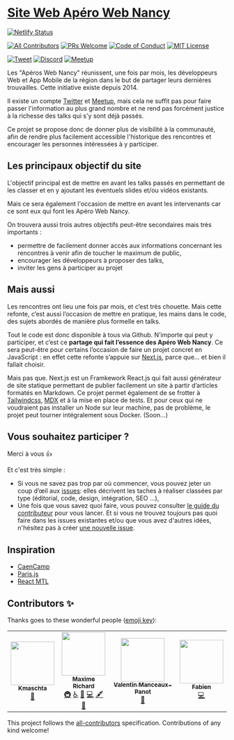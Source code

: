 # [Site Web Apéro Web Nancy](https://aperowebnancy.netlify.app/)

[![Netlify Status](https://api.netlify.com/api/v1/badges/b795fee0-6ac9-434f-b4f1-245ab763f543/deploy-status)](https://app.netlify.com/sites/aperowebnancy/deploys)

[![All Contributors](https://img.shields.io/github/all-contributors/aperowebnancy/aperowebnancy-website/main?color=orange&style=flat-square)](#contributors-) [![PRs Welcome](https://img.shields.io/badge/prs-welcome-brightgreen.svg?style=flat-square)](http://makeapullrequest.com) [![Code of Conduct](https://img.shields.io/badge/code%20of-conduct-ff69b4.svg?style=flat-square)](https://github.com/aperowebnancy/aperowebnancy-website/blob/main/.github/CODE_OF_CONDUCT.md)
[![MIT License](https://img.shields.io/github/license/aperowebnancy/aperowebnancy-website?style=flat-square)](https://github.com/aperowebnancy/aperowebnancy-website/blob/main/LICENSE)

[![Tweet](https://img.shields.io/twitter/url/https/github.com/aperowebnancy/aperowebnancy-website.svg?style=social)](https://twitter.com/intent/tweet?text=Venez%20voir%20le%20site%20du%20Meetup%20%23aperowebnancy%20https%3a%2f%2faperowebnancy.netlify.com%f0%9f%91%8d) [![Discord](https://img.shields.io/discord/714470969418317915.svg?color=7389D8&labelColor=6A7EC2&logo=discord&logoColor=ffffff&style=flat-square)](https://discord.com/invite/Q8X8Bxq) [![Meetup](https://img.shields.io/static/v1?logo=meetup&style=flat-square&style=?style=flat-square&message=Apéro%20Web%20Nancy&color=ED1C40&labelColor=ED1C40&logoColor=ffffff&label=Meetup)](https://www.meetup.com/fr-FR/Aperos-Web-Nancy/)

Les "Apéros Web Nancy" réunissent, une fois par mois, les développeurs Web et App Mobile de la région dans le but de partager leurs dernières trouvailles. Cette initiative existe depuis 2014.

Il existe un compte [Twitter](https://twitter.com/AperoWebNancy) et [Meetup](https://www.meetup.com/fr-FR/Aperos-Web-Nancy/), mais cela ne suffit pas pour faire passer l'information au plus grand nombre et ne rend pas forcément justice à la richesse des talks qui s'y sont déjà passés.

Ce projet se propose donc de donner plus de visibilité à la communauté, afin de rendre plus facilement accessible l'historique des rencontres et encourager les personnes intéressées à y participer.

## Les principaux objectif du site

L'objectif principal est de mettre en avant les talks passés en permettant de les classer et en y ajoutant les éventuels slides et/ou vidéos existants.

Mais ce sera également l'occasion de mettre en avant les intervenants car ce sont eux qui font les Apéro Web Nancy.

On trouvera aussi trois autres objectifs peut-être secondaires mais très importants :

-   permettre de facilement donner accès aux informations concernant les rencontres à venir afin de toucher le maximum de public,
-   encourager les développeurs à proposer des talks,
-   inviter les gens à participer au projet

## Mais aussi

Les rencontres ont lieu une fois par mois, et c’est très chouette. Mais cette refonte, c’est aussi l’occasion de mettre en pratique, les mains dans le code, des sujets abordés de manière plus formelle en talks.

Tout le code est donc disponible à tous via Github. N’importe qui peut y participer, et c’est ce **partage qui fait l’essence des Apéro Web Nancy**. Ce sera peut-être pour certains l’occasion de faire un projet concret en JavaScript : en effet cette refonte s’appuie sur [Next.js](https://nextjs.org/), parce que... et bien il fallait choisir.

Mais pas que. Next.js est un Framkework React.js qui fait aussi générateur de site statique permettant de publier facilement un site à partir d’articles formatés en Markdown. Ce projet permet également de se frotter à [Tailwindcss](https://tailwindcss.com/), [MDX](https://mdxjs.com/) et à la mise en place de tests. Et pour ceux qui ne voudraient pas installer un Node sur leur machine, pas de problème, le projet peut tourner intégralement sous Docker. (Soon...)

## Vous souhaitez participer ?

Merci à vous :+1:

Et c'est très simple :

-   Si vous ne savez pas trop par où commencer, vous pouvez jeter un coup d’œil aux [issues](https://github.com/aperowebnancy/aperowebnancy-website/issues): elles décrivent les taches à réaliser classées par type (éditorial, code, design, intégration, SEO ...),
-   Une fois que vous savez quoi faire, vous pouvez consulter [le guide du contributeur](https://github.com/aperowebnancy/aperowebnancy-website/blob/main/.github/CONTRIBUTING.md) pour vous lancer.
    Et si vous ne trouvez toujours pas quoi faire dans les issues existantes et/ou que vous avez d'autres idées, n'hésitez pas à créer [une nouvelle issue](https://github.com/aperowebnancy/aperowebnancy-website/issues/new/choose).

## Inspiration

-   [CaenCamp](https://www.caen.camp/)
-   [Paris.js](https://parisjs.org/)
-   [React MTL](https://meetup.letsreact.io/)

## Contributors ✨

Thanks goes to these wonderful people ([emoji key](https://allcontributors.org/docs/en/emoji-key)):

<!-- prettier-ignore-start -->
<!-- ALL-CONTRIBUTORS-LIST:START - Do not remove or modify this section -->
<!-- markdownlint-disable -->
<table>
  <tr>
    <td align="center"><a href="https://www.kmaschta.me"><img src="https://avatars2.githubusercontent.com/u/1819833?v=4" width="100px;" alt=""/><br /><sub><b>Kmaschta</b></sub></a><br /><a href="#blog-Kmaschta" title="Blogposts">📝</a></td>
    <td align="center"><a href="https://maximerichard.dev/"><img src="https://avatars3.githubusercontent.com/u/2212144?v=4" width="100px;" alt=""/><br /><sub><b>Maxime Richard</b></sub></a><br /><a href="#infra-zyhou" title="Infrastructure (Hosting, Build-Tools, etc)">🚇</a> <a href="#a11y-zyhou" title="Accessibility">️️️️♿️</a> <a href="#blog-zyhou" title="Blogposts">📝</a> <a href="https://github.com/aperowebnancy/aperowebnancy-website/commits?author=zyhou" title="Code">💻</a> <a href="#content-zyhou" title="Content">🖋</a> <a href="https://github.com/aperowebnancy/aperowebnancy-website/commits?author=zyhou" title="Documentation">📖</a></td>
    <td align="center"><a href="http://euregan.github.io"><img src="https://avatars1.githubusercontent.com/u/6170695?v=4" width="100px;" alt=""/><br /><sub><b>Valentin Manceaux-Panot</b></sub></a><br /><a href="https://github.com/aperowebnancy/aperowebnancy-website/commits?author=Euregan" title="Documentation">📖</a></td>
    <td align="center"><a href="https://vaga.io"><img src="https://avatars2.githubusercontent.com/u/1078179?v=4" width="100px;" alt=""/><br /><sub><b>Fabien</b></sub></a><br /><a href="https://github.com/aperowebnancy/aperowebnancy-website/commits?author=vaga" title="Code">💻</a></td>
  </tr>
</table>

<!-- markdownlint-enable -->
<!-- prettier-ignore-end -->

<!-- ALL-CONTRIBUTORS-LIST:END -->
<!-- prettier-ignore-end -->

This project follows the [all-contributors](https://github.com/all-contributors/all-contributors) specification. Contributions of any kind welcome!
